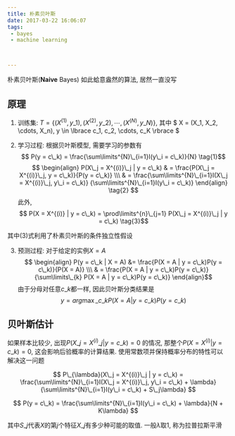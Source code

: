 ```yaml
---
title: 朴素贝叶斯
date: 2017-03-22 16:06:07
tags: 
 - bayes
 - machine learning



---
```


朴素贝叶斯(**Naive** Bayes) 如此蛤意盎然的算法, 居然一直没写

<!--more-->

## 原理
1. 训练集:
 $T = \lbrace (X^{(1)}, y\_1), (X^{(2)}, y\_2), \cdots, (X^{(N)}, y\_N) \rbrace$, 其中
 $ X = (X\_1, X\_2, \cdots, X\_n), y \in \lbrace c\_1, c\_2, \cdots, c\_K \rbrace $

2. 学习过程: 根据贝叶斯模型, 需要学习的参数有
 $$ P(y = c\_k) = \frac{\sum\limits^{N}\_{i=1}I(y\_i = c\_k)}{N} \tag{1}$$
 $$
 \begin{align} 
 P(X\_j = X^{(i)}\_j | y = c\_k) & =  \frac{P(X\_j = X^{(i)}\_j, y = c\_k)}{P(y = c\_k)} \\\
 & = \frac{\sum\limits^{N}\_{i=1}I(X\_j = X^{(i)}\_j, y\_i = c\_k)} {\sum\limits^{N}\_{i=1}I(y\_i = c\_k)}
 \end{align} \tag{2}
 $$
 此外, 
 $$ P(X = X^{(i)} | y = c\_k) = \prod\limits^{n}\_{j=1} P(X\_j = X^{(i)}\_j | y = c\_k) \tag{3}$$

 其中(3)式利用了朴素贝叶斯的条件独立性假设

3. 预测过程:
 对于给定的实例$X = A$
 $$ \begin{align} P(y = c\_k | X = A) &= \frac{P(X = A | y = c\_k)P(y = c\_k)}{P(X = A)} \\\
 & = \frac{P(X = A | y = c\_k)P(y = c\_k)}{\sum\limits\_{k} P(X = A | y = c\_k)P(y = c\_k)} 
 \end{align}$$
 由于分母对任意$c\_k$都一样, 因此贝叶斯分类结果是
 $$ y = arg \max\limits\_{c\_k} P(X = A | y = c\_k)P(y = c\_k) \tag{4}$$

## 贝叶斯估计

如果样本比较少, 出现$P(X\_j = X^{(i)}\_j | y = c\_k) = 0$ 的情况, 那整个$P(X = X^{(i)} | y = c\_k) = 0$, 这会影响后验概率的计算结果. 使用常数项并保持概率分布的特性可以解决这一问题

$$
P\_{\lambda}(X\_j = X^{(i)}\_j | y = c\_k) = \frac{\sum\limits^{N}\_{i=1}I(X\_j = X^{(i)}\_j, y\_i = c\_k) + \lambda}{\sum\limits^{N}\_{i=1}I(y\_i = c\_k) + S\_j\lambda}
$$

$$ P(y = c\_k) = \frac{\sum\limits^{N}\_{i=1}I(y\_i = c\_k) + \lambda}{N + K\lambda} $$

其中$S\_j$代表$X$的第$j$个特征$X\_j$有多少种可能的取值. 一般$\lambda$取1, 称为拉普拉斯平滑